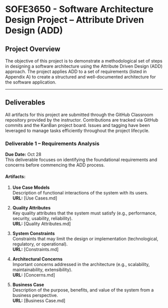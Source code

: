 # SOFE3650 - Software Architecture Design Project – Attribute Driven Design (ADD)

## Project Overview
The objective of this project is to demonstrate a methodological set of steps in designing a software architecture using the Attribute Driven Design (ADD) approach. The project applies ADD to a set of requirements (listed in Appendix A) to create a structured and well-documented architecture for the software application.

---

## Deliverables
All artifacts for this project are submitted through the GitHub Classroom repository provided by the instructor. Contributions are tracked via GitHub commits and the KanBan project board. Issues and tagging have been leveraged to manage tasks efficiently throughout the project lifecycle.

### Deliverable 1 – Requirements Analysis
**Due Date:** Oct 28  
This deliverable focuses on identifying the foundational requirements and concerns before commencing the ADD process.

#### Artifacts:

1. **Use Case Models**  
   Description of functional interactions of the system with its users.  
   **URL:** [Use Cases.md]

2. **Quality Attributes**  
   Key quality attributes that the system must satisfy (e.g., performance, security, usability, reliability).  
   **URL:** [Quality Attributes.md]

3. **System Constraints**  
   Constraints that may limit the design or implementation (technological, regulatory, or operational).  
   **URL:** [Constraints.md]

4. **Architectural Concerns**  
   Important concerns addressed in the architecture (e.g., scalability, maintainability, extensibility).  
   **URL:** [Concerns.md]

5. **Business Case**  
   Description of the purpose, benefits, and value of the system from a business perspective.  
   **URL:** [Business Case.md]


